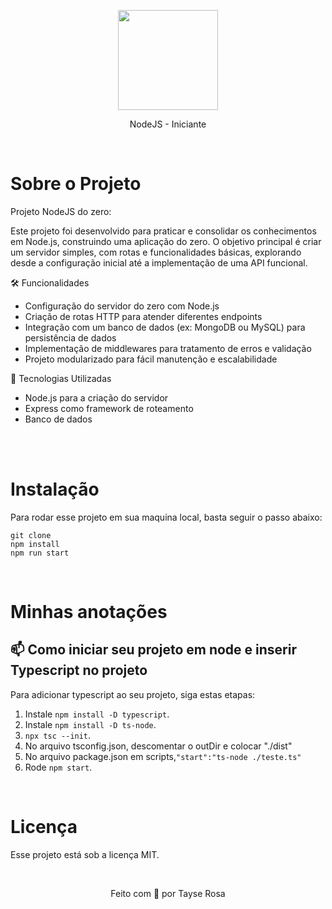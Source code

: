 <p align="center">
  <img src="https://brandslogos.com/wp-content/uploads/images/large/nodejs-logo.png" width="160">
</p>
<p align="center">
 NodeJS - Iniciante
</p>

<br>
<h1>Sobre o Projeto</h1>
<p>Projeto NodeJS do zero:</p>
<p>Este projeto foi desenvolvido para praticar e consolidar os conhecimentos em Node.js, construindo uma aplicação do zero. O objetivo principal é criar um servidor simples, com rotas e funcionalidades básicas, explorando desde a configuração inicial até a implementação de uma API funcional.</p>


<p>🛠️ Funcionalidades</p>

<ul>
    <li>Configuração do servidor do zero com Node.js</li>
    <li>Criação de rotas HTTP para atender diferentes endpoints</li>
    <li>Integração com um banco de dados (ex: MongoDB ou MySQL) para persistência de dados</li>
    <li>Implementação de middlewares para tratamento de erros e validação
</li>
    <li>Projeto modularizado para fácil manutenção e escalabilidade
</li>
</ul>

<p>🚀 Tecnologias Utilizadas </p>
<ul>
    <li>Node.js para a criação do servidor</li>
    <li>Express como framework de roteamento</li>
    <li>Banco de dados</li>
</ul>
<br>

<br>
<h1>Instalação</h1>
<p>Para rodar esse projeto em sua maquina local, basta seguir o passo abaixo:</p>

```
git clone
npm install
npm run start
```
<br>


<h1>Minhas anotações</h1>

## 📫 Como iniciar seu projeto em node e inserir Typescript no projeto

Para adicionar typescript ao seu projeto, siga estas etapas:

1. Instale  `npm install -D typescript`.
2. Instale  `npm install -D ts-node`.
3. `npx tsc --init`.
4. No arquivo tsconfig.json, descomentar o outDir e colocar "./dist"
5. No arquivo package.json em scripts,`"start":"ts-node ./teste.ts"`
6. Rode  `npm start`.


<br>

<h1>Licença</h1>
<p>Esse projeto está sob a licença MIT.</p>
<br>
<p align="center">Feito com 💜 por Tayse Rosa</p>
